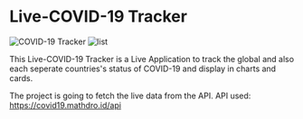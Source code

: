 # Live-COVID-19 Tracker
![COVID-19 Tracker](https://user-images.githubusercontent.com/59734745/85918517-23d9f500-b881-11ea-82ee-e058468540d2.PNG)
![list](https://user-images.githubusercontent.com/59734745/85918607-f80b3f00-b881-11ea-8dd9-120ec6593433.PNG)




This Live-COVID-19 Tracker is a Live Application to track the global and  also each seperate countries's status of COVID-19 and display in charts and cards.

The project is going to fetch the live data from the API.
API used: https://covid19.mathdro.id/api


